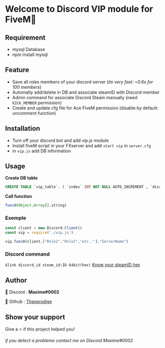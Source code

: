 # Welcome to Discord VIP module for FiveM👋

## Requirement

* mysql Database
* npm install mysql

## Feature
* Save all roles members of your discord server (_its very fast: ~0.6s for 100 members_)
* Automatly add/delete in DB and associate steamID with Discord member
* Admin command for associate Discord Steam manually (need `KICK_MEMBER` permission)
* Create and update cfg file for Ace FiveM permission (disable by default: uncomment function)

## Installation 
* Turn off your discord bot and add vip.js module
* Install fiveM script in your FXserver and add `start vip` in `server.cfg`
* in `vip.js` add DB information

## Usage
**Create DB table**
```sql
CREATE TABLE `vip_table`. ( `index` INT NOT NULL AUTO_INCREMENT , `discord_id` TEXT NOT NULL , `identifier` TEXT NOT NULL , `premium` BOOLEAN NOT NULL , PRIMARY KEY (`index`)) ENGINE = InnoDB;
```
**Call function**
```js
func0(Object,Array[],string)
```

### Exemple
```js
const client = new Discord.Client()
const vip = require('./vip.js')

vip.func0(client,["Role1","Role2","etc.."],"ServerName")
```

### Discord command
`$link discord_id steam_id:ID 64bit(hex)` [Know your steamID hex](http://www.vacbanned.com/)

## Author
👤 Discord : **Maxime#0002**

👤 Github : [Thexprodige](https://github.com/ThexProdige)


## Show your support

Give a ⭐️ if this project helped you!

_if you detect a probleme contact me on Discord Maxime#0002_
